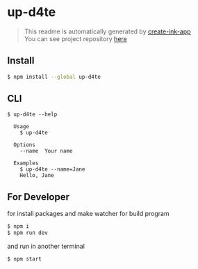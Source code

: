 # up-d4te

> This readme is automatically generated by [create-ink-app](https://github.com/vadimdemedes/create-ink-app) <br>
> You can see project repository [here](https://github.com/gdsc-ssu/up-date-cli)

## Install

```bash
$ npm install --global up-d4te
```

## CLI

```
$ up-d4te --help

  Usage
    $ up-d4te

  Options
    --name  Your name

  Examples
    $ up-d4te --name=Jane
    Hello, Jane
```

## For Developer

for install packages and make watcher for build program

```bash
$ npm i
$ npm run dev
```

and run in another terminal

```bash
$ npm start
```
